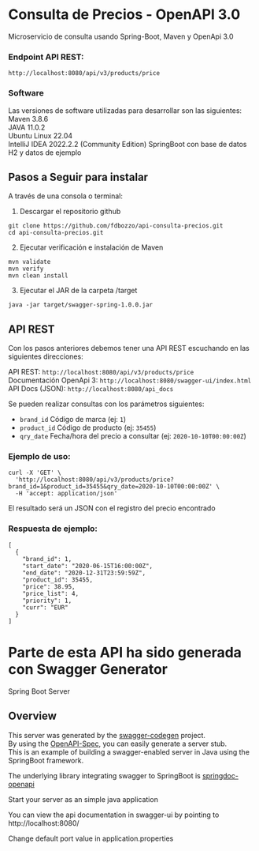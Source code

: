 # Consulta de Precios - OpenAPI 3.0
Microservicio de consulta usando Spring-Boot, Maven y OpenApi 3.0


### Endpoint API REST:
`http://localhost:8080/api/v3/products/price`  

### Software

Las versiones de software utilizadas para desarrollar son las siguientes:  
Maven 3.8.6  
JAVA 11.0.2  
Ubuntu Linux 22.04  
IntelliJ IDEA 2022.2.2 (Community Edition)
SpringBoot con base de datos H2 y datos de ejemplo

## Pasos a Seguir para instalar

A través de una consola o terminal:

1. Descargar el repositorio github

```
git clone https://github.com/fdbozzo/api-consulta-precios.git
cd api-consulta-precios.git
```

2. Ejecutar verificación e instalación de Maven

```
mvn validate
mvn verify
mvn clean install
```

3. Ejecutar el JAR de la carpeta /target


```
java -jar target/swagger-spring-1.0.0.jar
```


## API REST

Con los pasos anteriores debemos tener una API REST escuchando en las siguientes direcciones:

API REST: `http://localhost:8080/api/v3/products/price`  
Documentación OpenApi 3: `http://localhost:8080/swagger-ui/index.html`  
API Docs (JSON): `http://localhost:8080/api_docs`  

Se pueden realizar consultas con los parámetros siguientes:

- `brand_id` Código de marca (ej: `1`)  
- `product_id` Código de producto (ej: `35455`)  
- `qry_date` Fecha/hora del precio a consultar (ej: `2020-10-10T00:00:00Z`)


### Ejemplo de uso:

```
curl -X 'GET' \
  'http://localhost:8080/api/v3/products/price?brand_id=1&product_id=35455&qry_date=2020-10-10T00:00:00Z' \
  -H 'accept: application/json'
```

El resultado será un JSON con el registro del precio encontrado  

### Respuesta de ejemplo:
```
[
  {
    "brand_id": 1,
    "start_date": "2020-06-15T16:00:00Z",
    "end_date": "2020-12-31T23:59:59Z",
    "product_id": 35455,
    "price": 38.95,
    "price_list": 4,
    "priority": 1,
    "curr": "EUR"
  }
]
```


# Parte de esta API ha sido generada con Swagger Generator

Spring Boot Server 


## Overview  
This server was generated by the [swagger-codegen](https://github.com/swagger-api/swagger-codegen) project.  
By using the [OpenAPI-Spec](https://github.com/swagger-api/swagger-core), you can easily generate a server stub.  
This is an example of building a swagger-enabled server in Java using the SpringBoot framework.

The underlying library integrating swagger to SpringBoot is [springdoc-openapi](https://github.com/springdoc/springdoc-openapi)

Start your server as an simple java application  

You can view the api documentation in swagger-ui by pointing to  
http://localhost:8080/  

Change default port value in application.properties
